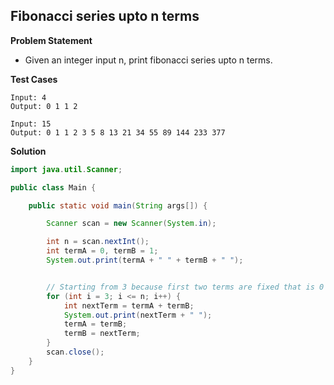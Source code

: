 ## Fibonacci series upto n terms

**Problem Statement**

- Given an integer input n, print fibonacci series upto n terms.

**Test Cases**

```
Input: 4
Output: 0 1 1 2

Input: 15
Output: 0 1 1 2 3 5 8 13 21 34 55 89 144 233 377
```

**Solution**

```java
import java.util.Scanner;

public class Main {

	public static void main(String args[]) {

		Scanner scan = new Scanner(System.in);

		int n = scan.nextInt();
		int termA = 0, termB = 1;
		System.out.print(termA + " " + termB + " ");


		// Starting from 3 because first two terms are fixed that is 0 and 1
		for (int i = 3; i <= n; i++) {
			int nextTerm = termA + termB;
			System.out.print(nextTerm + " ");
			termA = termB;
			termB = nextTerm;
		}
		scan.close();
	}
}
```
